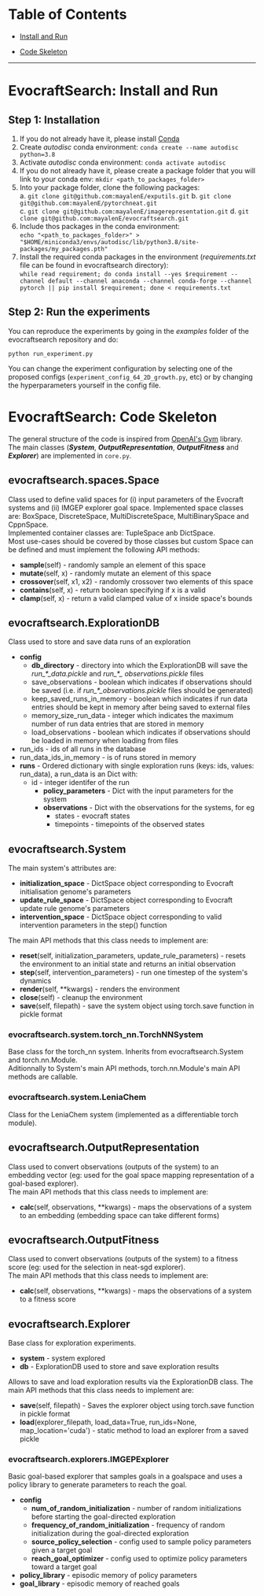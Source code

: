 # Table of Contents

* [Install and Run](#evocraftsearch-install-and-run)
  
* [Code Skeleton](#evocraftsearch-code-skeleton)
  

---

# EvocraftSearch: Install and Run

## Step 1: Installation
1. If you do not already have it, please install [Conda](https://www.anaconda.com/)
2. Create *autodisc* conda environment: `conda create --name autodisc python=3.8`
3. Activate *autodisc* conda environment: `conda activate autodisc`
4. If you do not already have it, please create a package folder that you will link to your conda env: `mkdir <path_to_packages_folder>`
5. Into your package folder, clone the following packages:  
    a. `git clone git@github.com:mayalenE/exputils.git`
    b. `git clone git@github.com:mayalenE/pytorchneat.git`   
    c. `git clone git@github.com:mayalenE/imagerepresentation.git`
    d. `git clone git@github.com:mayalenE/evocraftsearch.git`
5. Include thos packages in the conda environment:  
   `echo "<path_to_packages_folder>" > "$HOME/miniconda3/envs/autodisc/lib/python3.8/site-packages/my_packages.pth"`
6. Install the required conda packages in the environment (*requirements.txt* file can be found in evocraftsearch directory):  
   `while read requirement; do conda install --yes $requirement --channel default --channel anaconda --channel conda-forge --channel pytorch || pip install $requirement; done < requirements.txt`


## Step 2: Run the experiments
You can reproduce the experiments by going in the *examples* folder of the evocraftsearch repository and do:
```buildoutcfg
python run_experiment.py
```
You can change the experiment configuration by selecting one of the proposed configs (`experiment_config_64_2D_growth.py`, etc)
or by changing the hyperparameters yourself in the config file.


# EvocraftSearch: Code Skeleton
The general structure of the code is inspired from [OpenAI's Gym](https://github.com/openai/gym/tree/master/gym) library.  
The main classes (***System***, ***OutputRepresentation***, ***OutputFitness*** and ***Explorer***) are implemented in `core.py`.


## evocraftsearch.spaces.Space

Class used to define valid spaces for (i) input parameters of the Evocraft systems and (ii) IMGEP explorer goal space.
Implemented space classes are: BoxSpace, DiscreteSpace, MultiDiscreteSpace, MultiBinarySpace and CppnSpace.  
Implemented container classes are: TupleSpace anb DictSpace.  
Most use-cases should be covered by those classes but custom Space can be defined and must implement the following API methods:
* **sample**(self) - randomly sample an element of this space
* **mutate**(self, x) - randomly mutate an element of this space
* **crossover**(self, x1, x2) - randomly crossover two elements of this space
* **contains**(self, x) - return boolean specifying if x is a valid
* **clamp**(self, x) - return a valid clamped value of x inside space's bounds


## evocraftsearch.ExplorationDB

Class used to store and save data runs of an exploration

* **config**
    * **db_directory** - directory into which the ExplorationDB will save the *run_\*_data.pickle* and *run_\*_
      observations.pickle* files
    * save_observations - boolean which indicates if observations should be saved (i.e. if *run_\*_observations.pickle*
      files should be generated)
    * keep_saved_runs_in_memory - boolean which indicates if run data entries should be kept in memory after being saved
      to external files
    * memory_size_run_data - integer which indicates the maximum number of run data entries that are stored in memory
    * load_observations - boolean which indicates if observations should be loaded in memory when loading from files
* run_ids - ids of all runs in the database
* run_data_ids_in_memory - is of runs stored in memory
* **runs** - Ordered dictionary with single exploration runs (keys: ids, values: run_data), a run_data is an Dict with:
    * id - integer identifer of the run
        * **policy_parameters** - Dict with the input parameters for the system
        * **observations** - Dict with the observations for the systems, for eg
            * states - evocraft states 
            * timepoints - timepoints of the observed states

## evocraftsearch.System

The main system's attributes are:

* **initialization_space** - DictSpace object corresponding to Evocraft initialisation genome's parameters
* **update_rule_space** - DictSpace object corresponding to Evocraft update rule genome's parameters
* **intervention_space** - DictSpace object corresponding to valid intervention parameters in the step() function

The main API methods that this class needs to implement are:

* **reset**(self,  initialization_parameters, update_rule_parameters) - resets the environment to an initial state and returns an initial observation
* **step**(self, intervention_parameters) - run one timestep of the system's dynamics
* **render**(self, **kwargs) - renders the environment
* **close**(self) - cleanup the environment
* **save**(self, filepath) - save the system object using torch.save function in pickle format


### evocraftsearch.system.torch_nn.TorchNNSystem

Base class for the torch_nn system. Inherits from evocraftsearch.System and torch.nn.Module.  
Aditionnally to System's main API methods, torch.nn.Module's main API methods are callable.

### evocraftsearch.system.LeniaChem
Class for the LeniaChem system (implemented as a differentiable torch module).

## evocraftsearch.OutputRepresentation 

Class used to convert observations (outputs of the system) to an embedding vector (eg: used for the goal space mapping
representation of a goal-based explorer).  
The main API methods that this class needs to implement are:

* **calc**(self, observations, **kwargs) - maps the observations of a system to an embedding (embedding space can take
  different forms)


## evocraftsearch.OutputFitness

Class used to convert observations (outputs of the system) to a fitness score (eg: used for the selection in neat-sgd
explorer).  
The main API methods that this class needs to implement are:

* **calc**(self, observations, **kwargs) - maps the observations of a system to a fitness score

## evocraftsearch.Explorer

Base class for exploration experiments.

* **system** - system explored
* **db** - ExplorationDB used to store and save exploration results

Allows to save and load exploration results via the ExplorationDB class. The main API methods that this class needs to
implement are:

* **save**(self, filepath) - Saves the explorer object using torch.save function in pickle format
* **load**(explorer_filepath, load_data=True, run_ids=None, map_location='cuda') - static method to load an explorer
  from a saved pickle

### evocraftsearch.explorers.IMGEPExplorer 

Basic goal-based explorer that samples goals in a goalspace and uses a policy library to generate parameters to reach
the goal.

* **config**
    * **num_of_random_initialization** - number of random initializations before starting the goal-directed exploration
    * **frequency_of_random_initialization** - frequency of random initialization during the goal-directed exploration
    * **source_policy_selection** - config used to sample policy parameters given a target goal
    * **reach_goal_optimizer** - config used to optimize policy parameters toward a target goal
* **policy_library** - episodic memory of policy parameters
* **goal_library** - episodic memory of reached goals

